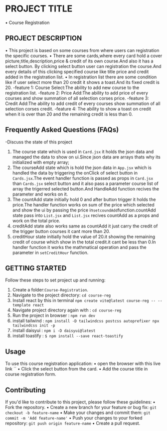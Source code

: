 # PROJECT TITLE
  • Course Registration
## PROJECT DESCRIPTION
• This project is based on some courses from where users can registration the specific courses.
• There are some cards,where every card hold a cover picture,title,description,price & credit of its own course.And also it has a select button.
By clicking select button user can registration the course.And every details of this clicking specified course like title price and credit added in the registration list.
• In registration list there are some condition like if user select more than 20 credit  it shows a toast.And its fixed credit is 20.
-feature 1:
Course Select:The ability to add new course to the registration list.
-feature 2: 
Price Add:The ability to add price of every courses and show summation of all selection corses price.
-feature 3:
Credit Add:The ability to add credit of every courses show summation of all selection corses credit.
-feature 4:
The ability to show a toast on credit when it is over than 20 and the remaining credit is less than 0.
## Frequently Asked Questions (FAQs)
-Discuss the state of this project
1. The course state which is used in `Card.jsx` it holds the json data and managed the data to show on ui.Since json data are arrays thats why its initialized with empty array;
2. The courseAdd state which is hold the json data in `App.jsx` which is handled the data by triggering the onClick of select button in `Cards.jsx`.The event handler function is passed as props in `Card.jsx` than `Cards.jsx` select button and it also pass a parameter course list of array the trigerred selected button.And HandleAdd function recives the parameter and works on it.
3. The countAdd state initially hold 0 and after button trigger it holds the price.The handler function works on sum of the price which selected and show the ui by passing the price in`setcoundAdd`function.countAdd state pass into `List.jsx` and `List.jsx` recives countAdd as a props and work on the total price.
4. creditAdd state also works same as countAdd it just carry the credit of the trigger button courses it cant more than 20.
5. creditHour state initially hold the value of 20.it showing the remaining credit of course which show in the total credit.it cant be less than 0.In handler function it works the mathmatical operation and pass the parameter in `setCreditHour` function.
## GETTING STARTED
Follow these steps to set project up and running:
1. Create a folder:`Course-Registration`.
2. Navigate to the project directory: `cd course-reg`
3. Install react by this in terminal `npm create vite@latest course-reg -- --template react`
4. Navigate project directory again with : `cd course-reg`
5. Run the project in browser : `npm run dev`
6. install tailwind : `npm install -D tailwindcss postcss autoprefixer npx tailwindcss init -p`
6. install daisyui : `npm i -D daisyui@latest`
7. install toastify : `$ npm install --save react-toastify`
## Usage
To use this course registration application:
• open the browser with this live link ``
• Click the select button from the card.
• Add the course title in course registration form.
## Contributing
If you'd like to contribute to this project, please follow these guidelines:
• Fork the repository.
• Create a new branch for your feature or bug fix: `git checkout -b feature-name`
• Make your changes and commit them: `git commit -m 'Add feature-name'`
• Push your changes to your forked repository: `git push origin feature-name`
• Create a pull request.
